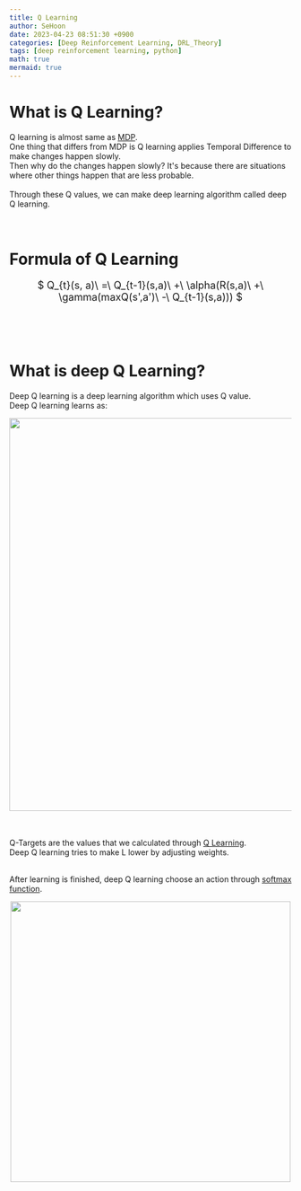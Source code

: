 ```yaml
---
title: Q Learning
author: SeHoon
date: 2023-04-23 08:51:30 +0900
categories: [Deep Reinforcement Learning, DRL_Theory]
tags: [deep reinforcement learning, python]
math: true
mermaid: true
---
```


# What is Q Learning?
Q learning is almost same as [MDP](https://csh970605.github.io/posts/MDP/).<br>
One thing that differs from MDP is Q learning applies Temporal Difference to make changes happen slowly. <br>
Then why do the changes happen slowly? It's because there are situations where other things happen that are less probable.<br><br>
Through these Q values, we can make deep learning algorithm called deep Q learning.
<br><br><br>

# Formula of Q Learning

<center>
<font size=4>

$ Q_{t}(s, a)\ =\ Q_{t-1}(s,a)\ +\ \alpha(R(s,a)\ +\ \gamma(maxQ(s',a')\ -\ Q_{t-1}(s,a))) $
</font>
</center>

<br><br><br>

# What is deep Q Learning?
Deep Q learning is a deep learning algorithm which uses Q value.<br>
Deep Q learning learns as:
<center>
<img src="https://user-images.githubusercontent.com/28240052/234835771-a3202160-f6c3-46f5-a0d3-67783004629c.png" width=700>
</center>
<br><br>

Q-Targets are the values that we calculated through [Q Learning](https://csh970605.github.io/posts/Q_Learning/#how-does-q-learning-learn-in-deep-learning).<br>
Deep Q learning tries to make L lower by adjusting weights.
<br><br>

After learning is finished, deep Q learning choose an action through [softmax function](https://csh970605.github.io/posts/Softmax/).
<center>
<img src="https://user-images.githubusercontent.com/28240052/234836858-2c974ffb-464e-46cf-bc35-43df3b884346.png" width=500>
</center>
<br><br>


